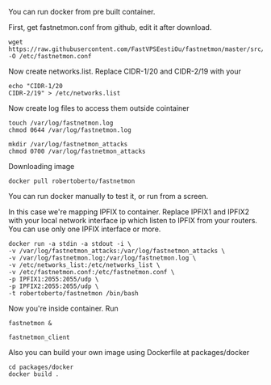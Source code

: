 
You can run docker from pre built container.

First, get fastnetmon.conf from github, edit it after download.

```
wget https://raw.githubusercontent.com/FastVPSEestiOu/fastnetmon/master/src/fastnetmon.conf -O /etc/fastnetmon.conf
```


Now create networks.list. Replace CIDR-1/20 and CIDR-2/19 with your 

```
echo "CIDR-1/20
CIDR-2/19" > /etc/networks.list
````


Now create log files to access them outside cointainer

```
touch /var/log/fastnetmon.log
chmod 0644 /var/log/fastnetmon.log

mkdir /var/log/fastnetmon_attacks
chmod 0700 /var/log/fastnetmon_attacks

```

Downloading image

```
docker pull robertoberto/fastnetmon
```


You can run docker manually to test it, or run from a screen. 

In this case we're mapping IPFIX to container. Replace IPFIX1 and IPFIX2 with your local network interface ip which listen to IPFIX from your routers. You can use only one IPFIX interface or more.


```
docker run -a stdin -a stdout -i \
-v /var/log/fastnetmon_attacks:/var/log/fastnetmon_attacks \
-v /var/log/fastnetmon.log:/var/log/fastnetmon.log \
-v /etc/networks_list:/etc/networks_list \
-v /etc/fastnetmon.conf:/etc/fastnetmon.conf \
-p IPFIX1:2055:2055/udp \
-p IPFIX2:2055:2055/udp \
-t robertoberto/fastnetmon /bin/bash
```

Now you're inside container. Run

```
fastnetmon &

fastnetmon_client
```


Also you can build your own image using Dockerfile at packages/docker

```
cd packages/docker
docker build .
```


